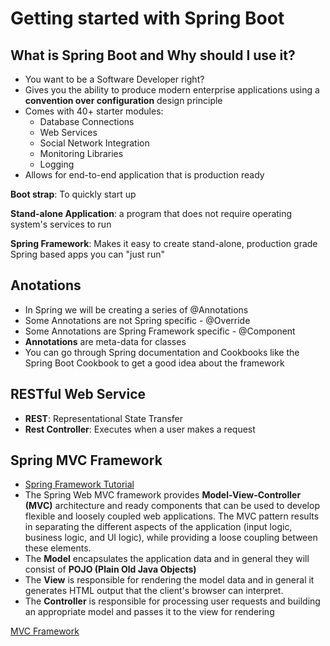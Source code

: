 # Getting started with Spring Boot

## What is Spring Boot and Why should I use it?

- You want to be a Software Developer right?
- Gives you the ability to produce modern enterprise applications using a **convention over configuration** design principle
- Comes with 40+ starter modules:
    - Database Connections
    - Web Services
    - Social Network Integration
    - Monitoring Libraries
    - Logging
 - Allows for end-to-end application that is production ready
 
 **Boot strap**: To quickly start up
 
 **Stand-alone Application**: a program that does not require operating system's services to run
 
 **Spring Framework**: Makes it easy to create stand-alone, production grade Spring based apps you can "just run"
 
 ## Anotations
 
 - In Spring we will be creating a series of @Annotations
 - Some Annotations are not Spring specific
        - @Override
 - Some Annotations are Spring Framework specific
        - @Component
  - **Annotations** are meta-data for classes
  - You can go through Spring documentation and Cookbooks like the Spring Boot Cookbook to get a good idea about the framework

 ## RESTful Web Service
 
 - **REST**: Representational State Transfer
 - **Rest Controller**: Executes when a user makes a request 
 
 ## Spring MVC Framework
 
 - [Spring Framework Tutorial](https://www.tutorialspoint.com/spring/spring_web_mvc_framework.htm)
 - The Spring Web MVC framework provides **Model-View-Controller (MVC)** architecture and ready components that can be used to develop flexible and loosely coupled web applications. The MVC pattern results in separating the different aspects of the application (input logic, business logic, and UI logic), while providing a loose coupling between these elements.
 - The **Model** encapsulates the application data and in general they will consist of **POJO (Plain Old Java Objects)**
 - The **View** is responsible for rendering the model data and in general it generates HTML output that the client's browser can interpret.
 - The **Controller** is responsible for processing user requests and building an appropriate model and passes it to the view for rendering
 
 [MVC Framework](/week5/framework.jpg)
 
 
 
 
 
 
 
 

 
 
 
